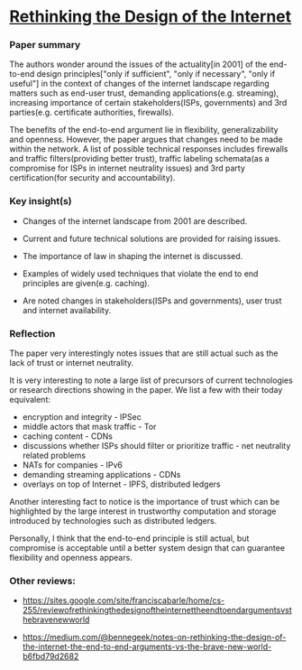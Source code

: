 # [Rethinking the Design of the Internet](http://nms.lcs.mit.edu/6829-papers/bravenewworld.pdf)

### Paper summary

The authors wonder around the issues of the actuality[in 2001] of the end-to-end design principles["only if sufficient", "only if necessary", "only if useful"] in the context of changes of the internet landscape regarding matters such as end-user trust, demanding applications(e.g. streaming), increasing importance of certain stakeholders(ISPs, governments) and 3rd parties(e.g. certificate authorities, firewalls).

The benefits of the end-to-end argument lie in flexibility, generalizability and openness. However, the paper argues that changes need to be made within the network. A list of possible technical responses includes firewalls and traffic filters(providing better trust), traffic labeling schemata(as a compromise for ISPs in internet neutrality issues) and 3rd party certification(for security and accountability).

### Key insight(s)
- Changes of the internet landscape from 2001 are described.

- Current and future technical solutions are provided for raising issues.

- The importance of law in shaping the internet is discussed.

- Examples of widely used techniques that violate the end to end principles are given(e.g. caching).

- Are noted changes in stakeholders(ISPs and governments), user trust and internet availability.

### Reflection

The paper very interestingly notes issues that are still actual such as the lack of trust or internet neutrality.

It is very interesting to note a large list of precursors of current technologies or research directions showing in the paper. We list a few with their today equivalent:
- encryption and integrity - IPSec
- middle actors that mask traffic - Tor
- caching content - CDNs
- discussions whether ISPs should filter or prioritize traffic - net neutrality related problems
- NATs for companies - IPv6
- demanding streaming applications - CDNs
- overlays on top of Internet - IPFS, distributed ledgers

Another interesting fact to notice is the importance of trust which can be highlighted by the large interest in trustworthy computation and storage introduced by technologies such as distributed ledgers.

Personally, I think that the end-to-end principle is still actual, but compromise is acceptable until a better system design that can guarantee flexibility and openness appears.

### Other reviews:
 - https://sites.google.com/site/franciscabarle/home/cs-255/reviewofrethinkingthedesignoftheinternettheendtoendargumentsvsthebravenewworld

 - https://medium.com/@bennegeek/notes-on-rethinking-the-design-of-the-internet-the-end-to-end-arguments-vs-the-brave-new-world-b6fbd79d2682
